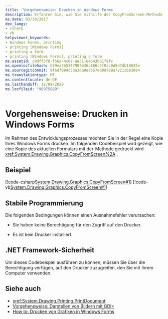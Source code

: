 ```yaml
---
title: 'Vorgehensweise: Drucken in Windows Forms'
description: Erfahren Sie, wie Sie mithilfe der CopyFromScreen-Methode eine Kopie des aktuellen Windows Forms Programm gesteuert drucken.
ms.date: 03/30/2017
dev_langs:
- csharp
- vb
helpviewer_keywords:
- Windows Forms, printing
- printing [Windows Forms]
- printing a form
- printing [Windows Forms], printing a form
ms.assetid: c8dff5f8-f56a-4c07-ae31-64643b31f8fc
ms.openlocfilehash: b59ea4b5347903b36a166c4f8ac0d8d7db18635e
ms.sourcegitcommit: 9f6df084c53a3da0ea657ed0d708a72213683084
ms.translationtype: MT
ms.contentlocale: de-DE
ms.lasthandoff: 12/09/2020
ms.locfileid: "96975889"
---
```

# <a name="how-to-print-a-windows-form"></a>Vorgehensweise: Drucken in Windows Forms
Im Rahmen des Entwicklungsprozesses möchten Sie in der Regel eine Kopie Ihres Windows Forms drucken. Im folgenden Codebeispiel wird gezeigt, wie eine Kopie des aktuellen Formulars mit der-Methode gedruckt wird <xref:System.Drawing.Graphics.CopyFromScreen%2A> .  
  
## <a name="example"></a>Beispiel  
 [!code-csharp[System.Drawing.Graphics.CopyFromScreen#1](~/samples/snippets/csharp/VS_Snippets_Winforms/System.Drawing.Graphics.CopyFromScreen/CS/Form1.cs#1)]
 [!code-vb[System.Drawing.Graphics.CopyFromScreen#1](~/samples/snippets/visualbasic/VS_Snippets_Winforms/System.Drawing.Graphics.CopyFromScreen/VB/Form1.vb#1)]  
  
## <a name="robust-programming"></a>Stabile Programmierung  
 Die folgenden Bedingungen können einen Ausnahmefehler verursachen:  
  
- Sie haben keine Berechtigung für den Zugriff auf den Drucker.  
  
- Es ist kein Drucker installiert.  
  
## <a name="net-framework-security"></a>.NET Framework-Sicherheit  
 Um dieses Codebeispiel ausführen zu können, müssen Sie über die Berechtigung verfügen, auf den Drucker zuzugreifen, den Sie mit Ihrem Computer verwenden.  
  
## <a name="see-also"></a>Siehe auch

- <xref:System.Drawing.Printing.PrintDocument>
- [Vorgehensweise: Darstellen von Bildern mit GDI+](how-to-render-images-with-gdi.md)
- [How to: Drucken von Grafiken in Windows Forms](how-to-print-graphics-in-windows-forms.md)
